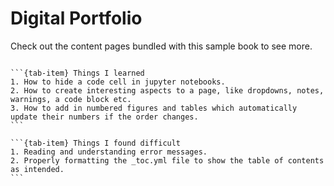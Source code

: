 # Digital Portfolio

Check out the content pages bundled with this sample book to see more.

```{tableofcontents}
```

````{tab-set}
```{tab-item} Things I learned
1. How to hide a code cell in jupyter notebooks.
2. How to create interesting aspects to a page, like dropdowns, notes, warnings, a code block etc. 
3. How to add in numbered figures and tables which automatically update their numbers if the order changes.
``` 

```{tab-item} Things I found difficult
1. Reading and understanding error messages.
2. Properly formatting the _toc.yml file to show the table of contents as intended.
```
````


